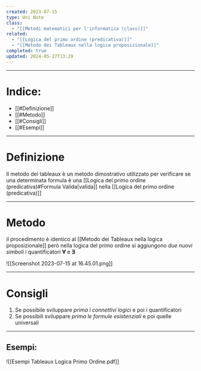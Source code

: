 ```yaml
---
created: 2023-07-15
type: Uni Note
class:
  - "[[Metodi matematici per l'informatica (class)]]"
related:
  - "[[Logica del primo ordine (predicativa)]]"
  - "[[Metodo dei Tableaux nella logica proposizionale]]"
completed: true
updated: 2024-05-27T13:29
---
```

---
# Indice:
- [[#Definizione]]
- [[#Metodo]]
- [[#Consigli]]
- [[#Esempi]]

---
# Definizione
Il metodo dei tableaux è un metodo dimostrativo utilizzato per verificare se una determinata formula è una [[Logica del primo ordine (predicativa)#Formula Valida|valida]] nella [[Logica del primo ordine (predicativa)]]

---
# Metodo 
il procedimento è identico al [[Metodo dei Tableaux nella logica proposizionale]] però nella logica del primo ordine si aggiungono *due nuovi simboli* i quantificatori **∀** e **∃**

![[Screenshot 2023-07-15 at 16.45.01.png]]

---
# Consigli
1. Se possibile sviluppare *prima i connettivi logici* e poi i quantificatori
2. Se possibili sviluppare *prima le formule esistenziali* e poi quelle universali
---
## Esempi:
![[Esempi Tableaux Logica Primo Ordine.pdf]]